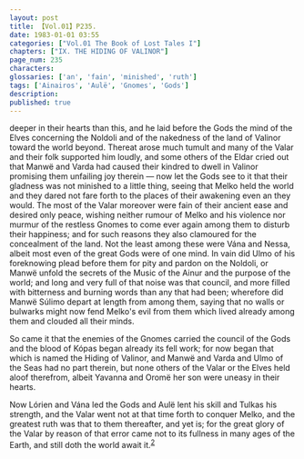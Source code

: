 ```yaml
---
layout: post
title: 【Vol.01】P235.
date: 1983-01-01 03:55
categories: ["Vol.01 The Book of Lost Tales I"]
chapters: ["IX. THE HIDING OF VALINOR"]
page_num: 235
characters: 
glossaries: ['an', 'fain', 'minished', 'ruth']
tags: ['Ainairos', 'Aulë', 'Gnomes', 'Gods']
description: 
published: true
---
```


<p style="text-indent: 0;">
deeper in their hearts than this, and he laid before the Gods the mind of the Elves concerning the Noldoli and of the nakedness of the land of Valinor toward the world beyond. Thereat arose much tumult and many of the Valar and their folk supported him loudly, and some others of the Eldar cried out that Manwë and Varda had caused their kindred to dwell in Valinor promising them unfailing joy therein — now let the Gods see to it that their gladness was not minished to a little thing, seeing that Melko held the world and they dared not fare forth to the places of their awakening even an they would. The most of the Valar moreover were fain of their ancient ease and desired only peace, wishing neither rumour of Melko and his violence nor murmur of the restless Gnomes to come ever again among them to disturb their happiness; and for such reasons they also clamoured for the concealment of the land. Not the least among these were Vána and Nessa, albeit most even of the great Gods were of one mind. In vain did Ulmo of his foreknowing plead before them for pity and pardon on the Noldoli, or Manwë unfold the secrets of the Music of the Ainur and the purpose of the world; and long and very full of that noise was that council, and more filled with bitterness and burning words than any that had been; wherefore did Manwë Súlimo depart at length from among them, saying that no walls or bulwarks might now fend Melko's evil from them which lived already among them and clouded all their minds.
</p>

So came it that the enemies of the Gnomes carried the council of the Gods and the blood of Kópas began already its fell work; for now began that which is named the Hiding of Valinor, and Manwë and Varda and Ulmo of the Seas had no part therein, but none others of the Valar or the Elves held aloof therefrom, albeit Yavanna and Oromë her son were uneasy in their hearts.

Now Lórien and Vána led the Gods and Aulë lent his skill and Tulkas his strength, and the Valar went not at that time forth to conquer Melko, and the greatest ruth was that to them thereafter, and yet is; for the great glory of the Valar by reason of that error came not to its fullness in many ages of the Earth, and still doth the world await it.<SUP>[2]({{site.baseurl}}/vol01-p248)</SUP>

